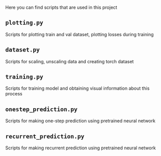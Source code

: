Here you can find scripts that are used in this project

## `plotting.py`
Scripts for plotting train and val dataset, plotting losses during training

## `dataset.py`
Scripts for scaling, unscaling data and creating torch dataset

## `training.py`
Scripts for training model and obtaining visual information about this process

## `onestep_prediction.py`
Scripts for making one-step prediction using pretrained neural network

## `recurrent_prediction.py`
Scripts for making recurrent prediction using pretrained neural network

